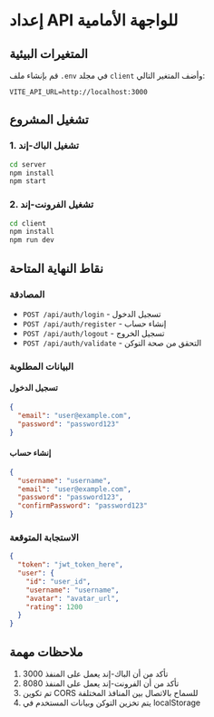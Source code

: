 # إعداد API للواجهة الأمامية

## المتغيرات البيئية

قم بإنشاء ملف `.env` في مجلد `client` وأضف المتغير التالي:

```env
VITE_API_URL=http://localhost:3000
```

## تشغيل المشروع

### 1. تشغيل الباك-إند
```bash
cd server
npm install
npm start
```

### 2. تشغيل الفرونت-إند
```bash
cd client
npm install
npm run dev
```

## نقاط النهاية المتاحة

### المصادقة
- `POST /api/auth/login` - تسجيل الدخول
- `POST /api/auth/register` - إنشاء حساب
- `POST /api/auth/logout` - تسجيل الخروج
- `POST /api/auth/validate` - التحقق من صحة التوكن

### البيانات المطلوبة

#### تسجيل الدخول
```json
{
  "email": "user@example.com",
  "password": "password123"
}
```

#### إنشاء حساب
```json
{
  "username": "username",
  "email": "user@example.com",
  "password": "password123",
  "confirmPassword": "password123"
}
```

### الاستجابة المتوقعة
```json
{
  "token": "jwt_token_here",
  "user": {
    "id": "user_id",
    "username": "username",
    "avatar": "avatar_url",
    "rating": 1200
  }
}
```

## ملاحظات مهمة

1. تأكد من أن الباك-إند يعمل على المنفذ 3000
2. تأكد من أن الفرونت-إند يعمل على المنفذ 8080
3. تم تكوين CORS للسماح بالاتصال بين المنافذ المختلفة
4. يتم تخزين التوكن وبيانات المستخدم في localStorage 